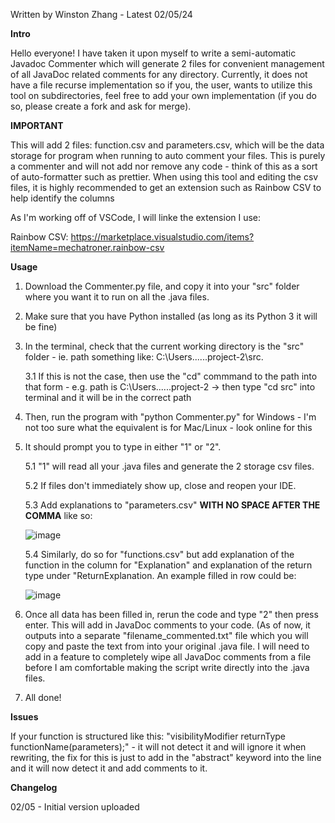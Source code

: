 Written by Winston Zhang - Latest 02/05/24

**Intro**

Hello everyone! I have taken it upon myself to write a semi-automatic Javadoc Commenter which will generate 2 files for convenient management of all JavaDoc related comments for 
any directory. Currently, it does not have a file recurse implementation so if you, the user, wants to utilize this tool on subdirectories, feel free to add your own implementation 
(if you do so, please create a fork and ask for merge). 




**IMPORTANT**

This will add 2 files: function.csv and parameters.csv, which will be the data storage for program when running to auto comment your files.
This is purely a commenter and will not add nor remove any code - think of this as a sort of auto-formatter such as prettier.
When using this tool and editing the csv files, it is highly recommended to get an extension such as Rainbow CSV to help identify the columns

As I'm working off of VSCode, I will linke the extension I use:

Rainbow CSV: https://marketplace.visualstudio.com/items?itemName=mechatroner.rainbow-csv




**Usage**
1. Download the Commenter.py file, and copy it into your "src" folder where you want it to run on all the .java files.
2. Make sure that you have Python installed (as long as its Python 3 it will be fine)
3. In the terminal, check that the current working directory is the "src" folder - ie. path something like: C:\Users\...\...project-2\src.

	3.1 If this is not the case, then use the "cd" commmand to the path into that form - e.g. path is C:\Users\...\...project-2 -> then type "cd src" into terminal and it will be in the 				correct path

4. Then, run the program with "python Commenter.py" for Windows - I'm not too sure what the equivalent is for Mac/Linux - look online for this
   
5. It should prompt you to type in either "1" or "2".
 
	5.1 "1" will read all your .java files and generate the 2 storage csv files.
   
	5.2 If files don't immediately show up, close and reopen your IDE.
   
	5.3 Add explanations to "parameters.csv" **WITH NO SPACE AFTER THE COMMA** like so:
   
   ![image](https://github.com/DrKratz1/Javadoc-Commenter/assets/141234325/78fd37dc-9bf0-48ea-a803-198da504fd51)

	5.4 Similarly, do so for "functions.csv" but add explanation of the function in the column for "Explanation" and explanation of the return type under "ReturnExplanation.
   		An example filled in row could be:

   ![image](https://github.com/DrKratz1/Javadoc-Commenter/assets/141234325/56326b2b-11f4-40d2-bd2a-b505ac53b914)

6. Once all data has been filled in, rerun the code and type "2" then press enter. This will add in JavaDoc comments to your code. (As of now, it outputs into a separate "filename_commented.txt" file which you will copy and paste the text from into your original .java file. I will need to add in a feature to completely wipe all JavaDoc comments
from a file before I am comfortable making the script write directly into the .java files.

7. All done!




**Issues**

If your function is structured like this: "visibilityModifier returnType functionName(parameters);" - it will not detect it and will ignore it when rewriting, the fix for this is just 
to add in the "abstract" keyword into the line and it will now detect it and add comments to it.



**Changelog**

02/05 - Initial version uploaded
